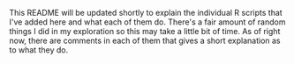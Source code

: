 This README will be updated shortly to explain the individual R scripts that I've added here and what each of them do. There's a fair amount of random things I did in my exploration so this may take a little bit of time. As of right now, there are comments in each of them that gives a short explanation as to what they do.
